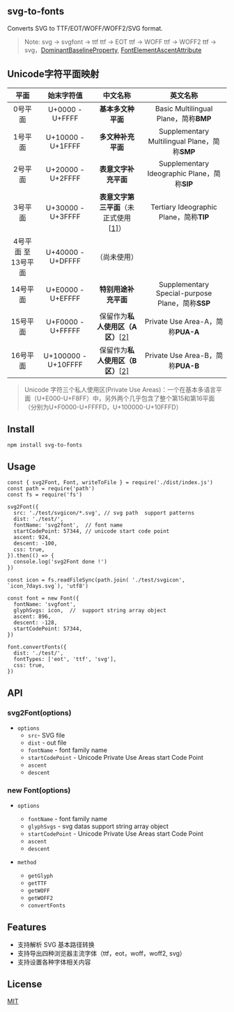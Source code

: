 ## svg-to-fonts

Converts SVG to TTF/EOT/WOFF/WOFF2/SVG format.
> Note: svg -> svgfont -> ttf  ttf -> EOT ttf -> WOFF ttf -> WOFF2 ttf -> svg，[DominantBaselineProperty](https://www.w3.org/TR/SVG/text.html#DominantBaselineProperty), [FontElementAscentAttribute](https://www.w3.org/TR/1999/WD-SVG-19991203/fonts.html#FontElementAscentAttribute)

## Unicode字符平面映射

|        平面         |     始末字符值      |                           中文名称                           |                     英文名称                     |
| :-----------------: | :-----------------: | :----------------------------------------------------------: | :----------------------------------------------: |
|       0号平面       |   U+0000 - U+FFFF   |                      **基本多文种平面**                      |      Basic Multilingual Plane，简称**BMP**       |
|       1号平面       |  U+10000 - U+1FFFF  |                      **多文种补充平面**                      |  Supplementary Multilingual Plane，简称**SMP**   |
|       2号平面       |  U+20000 - U+2FFFF  |                     **表意文字补充平面**                     |   Supplementary Ideographic Plane，简称**SIP**   |
|       3号平面       |  U+30000 - U+3FFFF  | **表意文字第三平面**（未正式使用[[1\]](https://zh.wikipedia.org/wiki/Unicode字符平面映射#cite_note-1)） |     Tertiary Ideographic Plane，简称**TIP**      |
| 4号平面 至 13号平面 |  U+40000 - U+DFFFF  |                         （尚未使用）                         |                                                  |
|      14号平面       |  U+E0000 - U+EFFFF  |                     **特别用途补充平面**                     | Supplementary Special-purpose Plane，简称**SSP** |
|      15号平面       |  U+F0000 - U+FFFFF  | 保留作为**私人使用区（A区）**[[2\]](https://zh.wikipedia.org/wiki/Unicode字符平面映射#cite_note-PUA-2) |        Private Use Area-A，简称**PUA-A**         |
|      16号平面       | U+100000 - U+10FFFF | 保留作为**私人使用区（B区）**[[2\]](https://zh.wikipedia.org/wiki/Unicode字符平面映射#cite_note-PUA-2) |        Private Use Area-B，简称**PUA-B**         |

> Unicode 字符三个私人使用区(Private Use Areas)：一个在基本多语言平面（U+E000-U+F8FF）中，另外两个几乎包含了整个第15和第16平面（分别为U+F0000-U+FFFFD，U+100000-U+10FFFD）

## Install 

```
npm install svg-to-fonts
```

## Usage

```
const { svg2Font, Font, writeToFile } = require('./dist/index.js')
const path = require('path')
const fs = require('fs')

svg2Font({
  src: './test/svgicon/*.svg', // svg path  support patterns
  dist: './test/',
  fontName: 'svg2font',  // font name
  startCodePoint: 57344, // unicode start code point
  ascent: 924,
  descent: -100,
  css: true,
}).then(() => {
  console.log('svg2Font done !')
})

const icon = fs.readFileSync(path.join( './test/svgicon', `icon_7days.svg`), 'utf8')

const font = new Font({
  fontName: 'svgfont',
  glyphSvgs: icon,  //  support string array object
  ascent: 896,
  descent: -128,
  startCodePoint: 57344,
})

font.convertFonts({
  dist: './test/',
  fontTypes: ['eot', 'ttf', 'svg'],
  css: true,
})

```
## API

### svg2Font(options)
- `options`
  - `src`- SVG file 
  - `dist` - out file
  - `fontName` - font family name
  - `startCodePoint` - Unicode Private Use Areas start Code Point
  - `ascent`
  - `descent`

### new Font(options)
- `options`
  - `fontName` - font family name
  - `glyphSvgs` - svg datas support string array object
  - `startCodePoint` - Unicode Private Use Areas start Code Point
  - `ascent`
  - `descent`

- `method`
  - `getGlyph`
  - `getTTF`
  - `getWOFF`
  - `getWOFF2`
  - `convertFonts`

## Features

- 支持解析 SVG 基本路径转换
- 支持导出四种浏览器主流字体（ttf，eot，woff，woff2, svg）
- 支持设置各种字体相关内容

## License

[MIT](./LICENSE)
